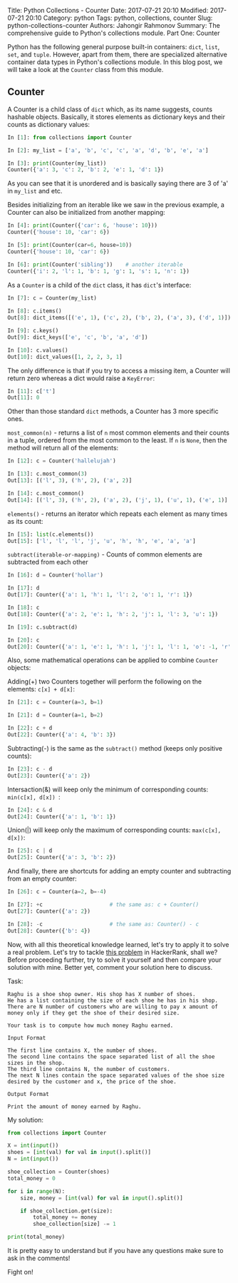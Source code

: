 Title: Python Collections - Counter
Date: 2017-07-21 20:10
Modified: 2017-07-21 20:10
Category: python
Tags: python, collections, counter
Slug: python-collections-counter
Authors: Jahongir Rahmonov
Summary: The comprehensive guide to Python's collections module. Part One: Counter

Python has the following general purpose built-in containers: `dict`, `list`, `set`, and `tuple`. However, apart from
them, there are specialized alternative container data types in Python's collections module. In this blog post, we will
take a look at the `Counter` class from this module.

Counter
---------------
A Counter is a child class of `dict` which, as its name suggests, counts hashable objects. Basically, it stores elements as
dictionary keys and their counts as dictionary values:


```python
In [1]: from collections import Counter

In [2]: my_list = ['a', 'b', 'c', 'c', 'a', 'd', 'b', 'e', 'a']

In [3]: print(Counter(my_list))
Counter({'a': 3, 'c': 2, 'b': 2, 'e': 1, 'd': 1})
```
    
As you can see that it is unordered and is basically saying there are 3 of 'a' in `my_list` and etc.
     
Besides initializing from an iterable like we saw in the previous example, a Counter can also be initialized from another mapping:
      
```python
In [4]: print(Counter({'car': 6, 'house': 10}))
Counter({'house': 10, 'car': 6}) 

In [5]: print(Counter(car=6, house=10))
Counter({'house': 10, 'car': 6})

In [6]: print(Counter('sibling'))    # another iterable
Counter({'i': 2, 'l': 1, 'b': 1, 'g': 1, 's': 1, 'n': 1}) 
```
            
As a `Counter` is a child of the `dict` class, it has `dict`'s interface:
 
```python
In [7]: c = Counter(my_list)
 
In [8]: c.items()
Out[8]: dict_items([('e', 1), ('c', 2), ('b', 2), ('a', 3), ('d', 1)]) 

In [9]: c.keys()
Out[9]: dict_keys(['e', 'c', 'b', 'a', 'd'])

In [10]: c.values()
Out[10]: dict_values([1, 2, 2, 3, 1]
```

The only difference is that if you try to access a missing item, a Counter will return zero whereas a dict would raise a `KeyError`:

```python
In [11]: c['t']
Out[11]: 0
```
    
Other than those standard `dict` methods, a Counter has 3 more specific ones.

`most_common(n)` - returns a list of `n` most common elements and their counts in a tuple, ordered from the most common to the least.
If `n` is `None`, then the method will return all of the elements:

```python
In [12]: c = Counter('hallelujah')

In [13]: c.most_common(3)
Out[13]: [('l', 3), ('h', 2), ('a', 2)]

In [14]: c.most_common()
Out[14]: [('l', 3), ('h', 2), ('a', 2), ('j', 1), ('u', 1), ('e', 1)]
```
    
`elements()` - returns an iterator which repeats each element as many times as its count:

```python
In [15]: list(c.elements())
Out[15]: ['l', 'l', 'l', 'j', 'u', 'h', 'h', 'e', 'a', 'a']  
```
    
`subtract(iterable-or-mapping)` - Counts of common elements are subtracted from each other

```python
In [16]: d = Counter('hollar')

In [17]: d
Out[17]: Counter({'a': 1, 'h': 1, 'l': 2, 'o': 1, 'r': 1})

In [18]: c
Out[18]: Counter({'a': 2, 'e': 1, 'h': 2, 'j': 1, 'l': 3, 'u': 1})

In [19]: c.subtract(d)

In [20]: c
Out[20]: Counter({'a': 1, 'e': 1, 'h': 1, 'j': 1, 'l': 1, 'o': -1, 'r': -1, 'u': 1})
```
    
Also, some mathematical operations can be applied to combine `Counter` objects:

Adding(+) two Counters together will perform the following on the elements: `c[x] + d[x]`:
         
```python
In [21]: c = Counter(a=3, b=1)

In [21]: d = Counter(a=1, b=2)

In [22]: c + d
Out[22]: Counter({'a': 4, 'b': 3})
```
    
Subtracting(-) is the same as the `subtract()` method (keeps only positive counts):

```python
In [23]: c - d
Out[23]: Counter({'a': 2})
```
    
Intersaction(&) will keep only the minimum of corresponding counts: `min(c[x], d[x]) `:
     
```python
In [24]: c & d
Out[24]: Counter({'a': 1, 'b': 1})
```
    
Union(|) will keep only the maximum of corresponding counts: `max(c[x], d[x])`:
    
```python
In [25]: c | d
Out[25]: Counter({'a': 3, 'b': 2})
```
    
And finally, there are shortcuts for adding an empty counter and subtracting from an empty counter:
   
```python
In [26]: c = Counter(a=2, b=-4)   

In [27]: +c                     # the same as: c + Counter()
Out[27]: Counter({'a': 2})   

In [28]: -c                     # the same as: Counter() - c
Out[28]: Counter({'b': 4}) 
```
    
Now, with all this theoretical knowledge learned, let's try to apply it to solve a real problem. Let's try to tackle [this problem](https://www.hackerrank.com/challenges/collections-counter/problem)
in HackerRank, shall we? Before proceeding further, try to solve it yourself and then compare your solution with mine. Better yet, comment your solution here to discuss.

Task:

    Raghu is a shoe shop owner. His shop has X number of shoes. 
    He has a list containing the size of each shoe he has in his shop. 
    There are N number of customers who are willing to pay x amount of money only if they get the shoe of their desired size.
    
    Your task is to compute how much money Raghu earned.
    
    Input Format
    
    The first line contains X, the number of shoes. 
    The second line contains the space separated list of all the shoe sizes in the shop.
    The third line contains N, the number of customers. 
    The next N lines contain the space separated values of the shoe size desired by the customer and x, the price of the shoe.
    
    Output Format
    
    Print the amount of money earned by Raghu.
    
My solution:

```python
from collections import Counter

X = int(input())
shoes = [int(val) for val in input().split()]
N = int(input())

shoe_collection = Counter(shoes)
total_money = 0

for i in range(N):
    size, money = [int(val) for val in input().split()]

    if shoe_collection.get(size):
        total_money += money
        shoe_collection[size] -= 1

print(total_money)
```
    
It is pretty easy to understand but if you have any questions make sure to ask in the comments!  
  
Fight on!  